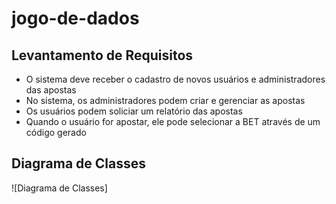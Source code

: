 # jogo-de-dados
## Levantamento de Requisitos
- O sistema deve receber o cadastro de novos usuários e administradores das apostas
- No sistema, os administradores podem criar e gerenciar as apostas
- Os usuários podem soliciar um relatório das apostas
- Quando o usuário for apostar, ele pode selecionar a BET através de um código gerado
## Diagrama de Classes
![Diagrama de Classes] 
